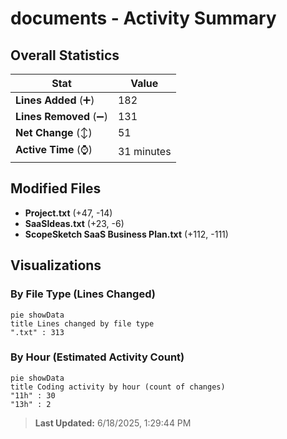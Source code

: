 # documents - Activity Summary 

## Overall Statistics

| Stat                   | Value                                                             |
| ---------------------- | ----------------------------------------------------------------- |
| **Lines Added** (➕)   | 182                                          |
| **Lines Removed** (➖) | 131                                        |
| **Net Change** (↕)    | 51                |
| **Active Time** (⌚)   | 31 minutes |


## Modified Files
- **Project.txt** (+47, -14)
- **SaaSIdeas.txt** (+23, -6)
- **ScopeSketch SaaS Business Plan.txt** (+112, -111)

## Visualizations

### By File Type (Lines Changed)

```mermaid
pie showData
title Lines changed by file type
".txt" : 313
```

### By Hour (Estimated Activity Count)

```mermaid
pie showData
title Coding activity by hour (count of changes)
"11h" : 30
"13h" : 2
```


> **Last Updated:** 6/18/2025, 1:29:44 PM